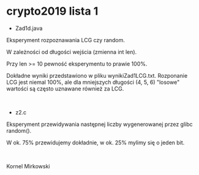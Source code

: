 # crypto2019 lista 1

* Zad1d.java

Eksperyment rozpoznawania LCG czy random.

W zależności od długości wejścia (zmienna int len).

Przy len >= 10 pewność eksperymentu to prawie 100%.

Dokładne wyniki przedstawiono w pliku wynikiZad1LCG.txt. Rozponanie LCG jest niemal 100%, ale dla mniejszych długości (4, 5, 6) "losowe" wartości są często uznawane również za LCG. 

<br>

* z2.c

Eksperyment przewidywania następnej liczby wygenerowanej przez glibc random().

W ok. 75% przewidujemy dokładnie, w ok. 25% mylimy się o jeden bit.

<br>

Kornel Mirkowski
